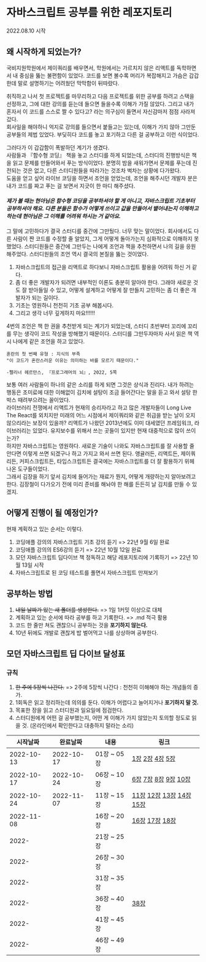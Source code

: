 # 자바스크립트 공부를 위한 레포지토리

2022.08.10 시작

## 왜 시작하게 되었는가?

국비지원학원에서 제이쿼리를 배우면서, 학원에서는 가르치지 않은 리액트를 독학하면서 내 중심을 뚫는 불편함이 있었다. 코드를 보면 볼수록 머리가 복잡해지고 가슴은 갑갑한데 말로 설명하기는 어려웠던 막막함이 뒤따랐다.

취직하고 나서 첫 프로젝트를 마무리하고 다음 프로젝트를 위한 공부를 하려고 스택을 선정하고, 그에 대한 강의를 듣는데 들으면 들을수록 이해가 가질 않았다. 그리고 내가 혼자서 이 코드를 스스로 짤 수 있다고? 라는 의구심이 들면서 자신감마저 점점 사라져갔다.  
회사일을 해야하니 억지로 강의를 들으면서 붙들고는 있는데, 이해가 가지 않아 그만둔 공부들의 제법 있었다. 부딪히다 코드를 놓고 포기하고 다른 걸 공부하고 이런 식이었다.

그러다가 이 갑갑함이 폭발하던 계기가 생겼다.  
사람들과 『함수형 코딩』 책을 놓고 스터디를 하게 되었는데, 스터디의 진행방식은 책을 읽고 문제를 만들어와서 푸는 방식이었다. 분명히 밤을 새워가면서 문제를 푸는데 진전되는 것은 없고, 다른 스터디원들을 따라가는 것조차 벅차는 상황에 다가왔다.  
도움을 얻고 싶어 라이브 코딩을 하면서 조언을 얻었는데, 조언을 해주시던 개발자 분은 내가 코드를 짜고 푸는 걸 보면서 지긋이 한 마디 해주셨다.

#### _제가 볼 때는 현아님은 함수형 코딩을 공부하셔야 할 게 아니고, 자바스크립트 기초부터 공부하셔야 해요. 다른 분들은 함수가 어떻게 쓰이고 값을 만들어서 뱉어내는지 이해하고 하는데 현아님은 그 이해를 어려워 하시는 거 같아요._

그 말에 고민하다가 결국 스터디를 중간에 그만뒀다. 너무 맞는 말이었다. 회사에서도 다른 사람이 짠 코드를 수정할 줄 알았지, 그게 어떻게 돌아가는지 심화적으로 이해하지 못했었다. 스터디원들은 중간에 그만두는 나에게 조언과 책을 추천하면서 나의 길을 응원해주었다. 스터디원들의 조언 역시 결국의 본질을 뚫는 것이었다.

1. 자바스크립트의 접근을 리액트로 하다보니 자바스크립트 활용을 어려워 하신 거 같다.
2. 좀 더 좋은 개발자가 되려면 내부적인 이론도 충분히 알아야 한다. 그래야 새로운 것도 잘 받아들일 수 있고, 어떻게 설계하고 어떻게 잘 만들지 고민하는 좀 더 좋은 개발자가 되는 길이다.
3. 기초는 영원하니 천천히 기초 공부 해봅시다.
4. 그리고 생각 너무 깊게하지 마요!!!!!!

4번의 조언은 책 한 권을 추천받게 되는 계기가 되었는데, 스터디 초반부터 꼬리에 꼬리를 무는 생각이 코드 작성을 방해했기 때문이다. 스터디를 그만두자마자 사서 읽은 책 역시 나에게 같은 조언을 하고 있었다.

```
혼란의 첫 번째 유형 : 지식의 부족
"이 코드가 혼란스러운 이유는 의미하는 바를 모르기 때문이다."

-펠리너 헤르만스, 『프로그래머의 뇌』, 2022, 5쪽
```

보통 여러 사람들이 하나의 같은 소리를 하게 되면 그것은 상식과 진리다. 내가 하려는 행동은 조미료에 대한 이해없이 김치에 설탕이 조금 들어간다는 말을 듣고 와서 설탕 한 박스 때려부으려는 꼴이었다.  
라이브러리 전쟁에서 리액트가 현재의 승리자라고 하고 많은 개발자들이 Long Live The React를 외치지만 미래의 어느 시점에서 제이쿼리와 같은 취급을 받는 날이 오지 않으리라는 보장이 있을까? 리액트가 나왔던 2013년에도 이미 대세였던 프레임워크, 라이브러리는 있었다. 유지보수를 위해서 쓰는 곳들이 있지만 현재 대중적으로 많이 쓰이는가?  
하지만 자바스크립트는 영원하다. 새로운 기술이 나와도 자바스크립트를 잘 사용할 줄 안다면 이렇게 쓰면 되겠구나 하고 가지고 와서 쓰면 된다. 앵귤러든, 리액트든, 제이쿼리든, 커피스크립트든, 타입스크립트든 결국에는 자바스크립트를 더 잘 활용하기 위헤 나온 도구들이었다.  
그래서 김장을 하기 앞서 김치에 들어가는 재료가 뭔지, 어떻게 개량하는지 알아보려고 한다. 김장철이 다가오기 전에 미리 준비를 해놔야 한 해를 든든히 날 김치를 만들 수 있겠지.

## 어떻게 진행이 될 예정인가?

현재 계획하고 있는 순서는 이렇다.

1. 코딩애플 강의의 자바스크립트 기초 강의 듣기 => 22년 9월 6일 완료
2. 코딩애플 강의의 ES6강의 듣기 => 22년 10월 12일 완료
3. 모던 자바스크립트 딥다이브 책 정독하고 해당 레포지토리에 기록하기 => 22년 10월 13일 시작
4. 자바스크립트로 된 코딩 테스트를 풀면서 자바스크립트 만져보기

## 공부하는 방법

1. ~~내일 날짜가 있는 새 폴더를 생성한다.~~ => 1일 1커밋 이상으로 대체
2. 계획하고 있는 순서에 따라 공부를 하고 기록한다. => .md 적극 활용
3. 코드 한 줄만 쳐도 괜찮으니 공부하는 것을 **포기하지 않는다.**
4. 10년 뒤에도 개발로 괜찮게 밥 벌어먹고 나를 상상하며 공부한다.

## 모던 자바스크립트 딥 다이브 달성표

### 규칙

1. ~~한 주에 5장씩 나간다.~~ => 2주에 5장씩 나간다 : 천천히 이해해야 하는 개념들의 증가.
2. 1회독은 읽고 정리하는데 의의를 둔다. 이해가 어렵다고 늘어지거나 **포기하지 말 것.**
3. 목표한 장을 읽고 스터디원과 일요일에 점검한다.
4. 스터디원에게 어떤 걸 공부했는지, 어떤 게 이해가 가지 않았는지 토의할 정도로 읽을 것. (온라인에서 확인한다고 대충하지 말라는 소리)

| 시작날짜   | 완료날짜   | 내용        | 링크                                                             |
| ---------- | ---------- | ----------- | ---------------------------------------------------------------- |
| 2022-10-13 | 2022-10-17 | 01장 ~ 05장 | [1장][1장] [2장][2장] [4장][4장] [5장][5장]                      |
| 2022-10-17 | 2022-10-24 | 06장 ~ 10장 | [6장][6장] [7장][7장] [8장][8장] [9장][9장] [10장][10장]         |
| 2022-10-24 | 2022-11-07 | 11장 ~ 15장 | [11장][11장] [12장][12장] [13장][13장] [14장][14장] [15장][15장] |
| 2022-11-08 |            | 16장 ~ 20장 | [16장][16장] [17장][17장] [18장][18장]                           |
| 2022-      |            | 21장 ~ 25장 |                                                                  |
| 2022-      |            | 26장 ~ 30장 |                                                                  |
| 2022-      |            | 31장 ~ 35장 |                                                                  |
| 2022-      |            | 36장 ~ 40장 | [38장][38장]                                                     |
| 2022-      |            | 41장 ~ 45장 |                                                                  |
| 2022-      |            | 46장 ~ 49장 |                                                                  |

<!-- 공부 링크 정리 -->

[1장]: https://github.com/Hyun-h/javascript_study/tree/main/modern_javascript_deep_dive/01%EC%9E%A5_%ED%94%84%EB%A1%9C%EA%B7%B8%EB%9E%98%EB%B0%8D
[2장]: https://github.com/Hyun-h/javascript_study/tree/main/modern_javascript_deep_dive/02%EC%9E%A5_%EC%9E%90%EB%B0%94%EC%8A%A4%ED%81%AC%EB%A6%BD%ED%8A%B8%EB%9E%80
[4장]: https://github.com/Hyun-h/javascript_study/tree/main/modern_javascript_deep_dive/04%EC%9E%A5_%EB%B3%80%EC%88%98
[5장]: https://github.com/Hyun-h/javascript_study/tree/main/modern_javascript_deep_dive/05%EC%9E%A5_%ED%91%9C%ED%98%84%EC%8B%9D%EA%B3%BC_%EB%AC%B8
[6장]: https://github.com/Hyun-h/javascript_study/tree/main/modern_javascript_deep_dive/06%EC%9E%A5_%EB%8D%B0%EC%9D%B4%ED%84%B0_%ED%83%80%EC%9E%85
[7장]: https://github.com/Hyun-h/javascript_study/tree/main/modern_javascript_deep_dive/07%EC%9E%A5_%EC%97%B0%EC%82%B0%EC%9E%90
[8장]: https://github.com/Hyun-h/javascript_study/tree/main/modern_javascript_deep_dive/08%EC%9E%A5_%EC%A0%9C%EC%96%B4%EB%AC%B8
[9장]: https://github.com/Hyun-h/javascript_study/tree/main/modern_javascript_deep_dive/09%EC%9E%A5_%ED%83%80%EC%9E%85_%EB%B3%80%ED%99%98%EA%B3%BC_%EB%8B%A8%EC%B6%95_%ED%8F%89%EA%B0%80
[10장]: https://github.com/Hyun-h/javascript_study/tree/main/modern_javascript_deep_dive/10%EC%9E%A5_%EA%B0%9D%EC%B2%B4_%EB%A6%AC%ED%84%B0%EB%9F%B4
[11장]: https://github.com/Hyun-h/javascript_study/tree/main/modern_javascript_deep_dive/11%EC%9E%A5_%EC%9B%90%EC%8B%9C_%EA%B0%92%EA%B3%BC_%EA%B0%9D%EC%B2%B4%EC%9D%98_%EB%B9%84%EA%B5%90
[12장]: https://github.com/Hyun-h/javascript_study/tree/main/modern_javascript_deep_dive/12%EC%9E%A5_%ED%95%A8%EC%88%98
[13장]: https://github.com/Hyun-h/javascript_study/tree/main/modern_javascript_deep_dive/13%EC%9E%A5_%EC%8A%A4%EC%BD%94%ED%94%84
[14장]: https://github.com/Hyun-h/javascript_study/tree/main/modern_javascript_deep_dive/14%EC%9E%A5_%EC%A0%84%EC%97%AD_%EB%B3%80%EC%88%98%EC%9D%98_%EB%AC%B8%EC%A0%9C%EC%A0%90
[15장]: https://github.com/Hyun-h/javascript_study/tree/main/modern_javascript_deep_dive/15%EC%9E%A5_let_const_%ED%82%A4%EC%9B%8C%EB%93%9C%EC%99%80_%EB%B8%94%EB%A1%9D_%EB%A0%88%EB%B2%A8_%EC%8A%A4%EC%BD%94%ED%94%84.md
[16장]: https://github.com/Hyun-h/javascript_study/tree/main/modern_javascript_deep_dive/16%EC%9E%A5_%ED%94%84%EB%A1%9C%ED%8D%BC%ED%8B%B0_%EC%96%B4%ED%8A%B8%EB%A6%AC%EB%B7%B0%ED%8A%B8
[17장]: https://github.com/Hyun-h/javascript_study/tree/main/modern_javascript_deep_dive/17%EC%9E%A5_%EC%83%9D%EC%84%B1%EC%9E%90_%ED%95%A8%EC%88%98%EC%97%90_%EC%9D%98%ED%95%9C_%EA%B0%9D%EC%B2%B4_%EC%83%9D%EC%84%B1
[18장]: https://github.com/Hyun-h/javascript_study/tree/main/modern_javascript_deep_dive/18%EC%9E%A5_%ED%95%A8%EC%88%98%EC%99%80_%EC%9D%BC%EA%B8%89_%EA%B0%9D%EC%B2%B4
[38장]: https://github.com/Hyun-h/javascript_study/tree/main/modern_javascript_deep_dive/38%EC%9E%A5_%EB%B8%8C%EB%9D%BC%EC%9A%B0%EC%A0%80%EC%9D%98_%EB%A0%8C%EB%8D%94%EB%A7%81_%EA%B3%BC%EC%A0%95
